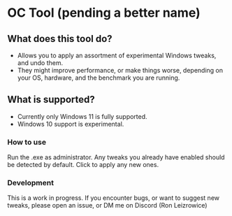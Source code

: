 # OC Tool (pending a better name)

## What does this tool do?

- Allows you to apply an assortment of experimental Windows tweaks, and undo them. 
- They might improve performance, or make things worse, depending on your OS, hardware, and the benchmark you are running.

## What is supported?

- Currently only Windows 11 is fully supported.
- Windows 10 support is experimental.

### How to use

Run the .exe as administrator. Any tweaks you already have enabled should be detected by default. Click to apply any new ones.

### Development

This is a work in progress. If you encounter bugs, or want to suggest new tweaks, please open an issue, or DM me on Discord (Ron Leizrowice)

